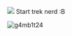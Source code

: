 <img  src="https://media.tenor.com/qXf4fZzkfikAAAAC/star-trek-spock.gif"></img>
Start trek nerd :B
<p> <img src="https://komarev.com/ghpvc/?username=g4mb1t24&label=Profile%20views&color=0e75b6&style=flat" alt="g4mb1t24" /> </p>

